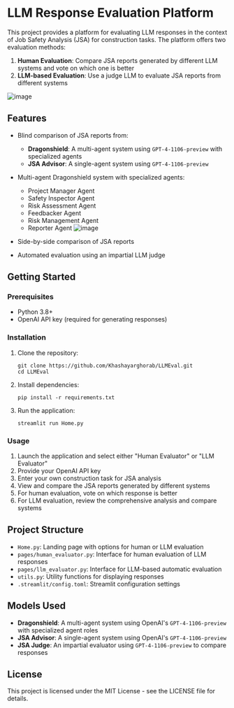 # LLM Response Evaluation Platform

This project provides a platform for evaluating LLM responses in the context of Job Safety Analysis (JSA) for construction tasks. The platform offers two evaluation methods:

1. **Human Evaluation**: Compare JSA reports generated by different LLM systems and vote on which one is better
2. **LLM-based Evaluation**: Use a judge LLM to evaluate JSA reports from different systems

![image](https://github.com/user-attachments/assets/e8277444-715e-436a-bfd1-a7ac112b42e6)

## Features

- Blind comparison of JSA reports from:
  - **Dragonshield**: A multi-agent system using `GPT-4-1106-preview` with specialized agents
  - **JSA Advisor**: A single-agent system using `GPT-4-1106-preview`
- Multi-agent Dragonshield system with specialized agents:
  - Project Manager Agent
  - Safety Inspector Agent
  - Risk Assessment Agent
  - Feedbacker Agent
  - Risk Management Agent
  - Reporter Agent
 ![image](https://github.com/user-attachments/assets/606bfffe-fec1-4aaa-9a66-810d165a4a1a)

- Side-by-side comparison of JSA reports
- Automated evaluation using an impartial LLM judge

## Getting Started

### Prerequisites

- Python 3.8+
- OpenAI API key (required for generating responses)

### Installation

1. Clone the repository:
   ```
   git clone https://github.com/Khashayarghorab/LLMEval.git
   cd LLMEval
   ```

2. Install dependencies:
   ```
   pip install -r requirements.txt
   ```

3. Run the application:
   ```
   streamlit run Home.py
   ```

### Usage

1. Launch the application and select either "Human Evaluator" or "LLM Evaluator"
2. Provide your OpenAI API key
3. Enter your own construction task for JSA analysis
4. View and compare the JSA reports generated by different systems
5. For human evaluation, vote on which response is better
6. For LLM evaluation, review the comprehensive analysis and compare systems

## Project Structure

- `Home.py`: Landing page with options for human or LLM evaluation
- `pages/human_evaluator.py`: Interface for human evaluation of LLM responses
- `pages/llm_evaluator.py`: Interface for LLM-based automatic evaluation
- `utils.py`: Utility functions for displaying responses
- `.streamlit/config.toml`: Streamlit configuration settings

## Models Used

- **Dragonshield**: A multi-agent system using OpenAI's `GPT-4-1106-preview` with specialized agent roles
- **JSA Advisor**: A single-agent system using OpenAI's `GPT-4-1106-preview`
- **JSA Judge**: An impartial evaluator using `GPT-4-1106-preview` to compare responses

## License

This project is licensed under the MIT License - see the LICENSE file for details.
